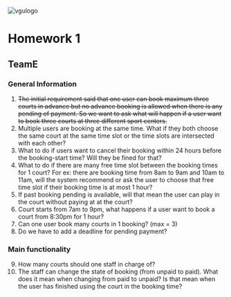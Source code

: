 ![vgulogo](https://github.com/nguyentringuyencool/Images/blob/master/vgulogo.png)
# **Homework 1**
## **TeamE**
### **General Information** ###
1. ~~The initial requirement said that one user can book maximum three courts in advance but no advance booking is allowed when there is any pending of payment. So we want to ask what will happen if a user want to book three courts at three different sport centers.~~  
2. Multiple users are booking at the same time. What if they both choose the same court at the same time slot or the time slots are intersected with each other?  
3. What to do if users want to cancel their booking within 24 hours before the booking-start time? Will they be fined for that?  
4. What to do if there are many free time slot between the booking times for 1 court? For ex: there are booking time from 8am to 9am and 10am to 11am, will the system recommend or ask the user to choose that free time slot if their booking time is at most 1 hour?  
5. If past booking pending is available, will that mean the user can play in the court without paying at at the court?  
6. Court starts from 7am to 9pm, what happens if a user want to book a court from 8:30pm for 1 hour?  
7. Can one user book many courts in 1 booking? (max = 3)  
8. Do we have to add a deadline for pending payment?  
### **Main functionality** ###
9. How many courts should one staff in charge of?  
10. The staff can change the state of booking (from unpaid to paid). What does it mean when changing from paid to unpaid? Is that mean when the user has finished using the court in the booking time?  
